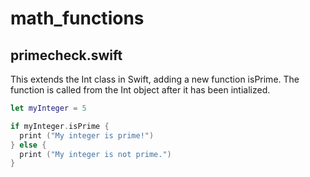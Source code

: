 # math_functions

## primecheck.swift
This extends the Int class in Swift, adding a new function isPrime.
The function is called from the Int object after it has been intialized.

```swift
let myInteger = 5

if myInteger.isPrime {
  print ("My integer is prime!")
} else {
  print ("My integer is not prime.")
}
```
